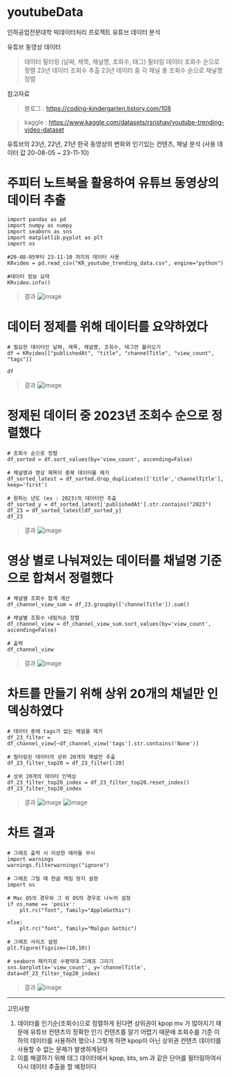 # youtubeData

인하공업전문대학 빅데이터처리 프로젝트
유튜브 데이터 분석

유튜브 동영상 데이터
>데이터 필터링 (날짜, 제목, 채널명, 조회수, 태그)
>필터링 데이터 조회수 순으로 정렬
>23년 데이터 조회수 추출
>23년 데이터 중 각 채널 총 조회수 순으로 채널명 정렬

참고자료 
> 블로그 : https://coding-kindergarten.tistory.com/108

> kaggle : https://www.kaggle.com/datasets/rsrishav/youtube-trending-video-dataset

유튜브의 23년, 22년, 21년 한국 동영상의 변화와 인기있는 컨텐츠, 채널 분석
(사용 데이터 값 20-08-05 ~ 23-11-10)

# 주피터 노트북을 활용하여 유튜브 동영상의 데이터 추출
```
import pandas as pd
import numpy as numpy
import seaborn as sns
import matplotlib.pyplot as plt
import os

#20-08-05부터 23-11-10 까지의 데이터 사용
KRvideo = pd.read_csv("KR_youtube_trending_data.csv", engine="python")

#데이터 정보 요약
KRvideo.info()
```
> 결과
> ![image](https://github.com/dlrkd/youtubeData/assets/35716755/bde440b3-9c3d-4994-9f52-4cb1bf0552fa)


# 데이터 정제를 위해 데이터를 요약하였다
```
# 필요한 데이터인 날짜, 제목, 채널명, 조회수, 테그만 불러오기
df = KRvideo[["publishedAt", "title", "channelTitle", "view_count", "tags"]]

df
```
> 결과
> ![image](https://github.com/dlrkd/youtubeData/assets/35716755/e2551392-8e8c-4088-a690-12ff14de5205)



# 정제된 데이터 중 2023년 조회수 순으로 정렬했다
```
# 조회수 순으로 정렬
df_sorted = df.sort_values(by='view_count', ascending=False)

# 체널명과 영상 제목이 중복 데이터를 제거
df_sorted_latest = df_sorted.drop_duplicates(['title','channelTitle'], keep='first')

# 원하는 년도 (ex : 2023)의 데이터만 추출
df_sorted_y = df_sorted_latest['publishedAt'].str.contains("2023")
df_23 = df_sorted_latest[df_sorted_y]
df_23
```
> 결과
> ![image](https://github.com/dlrkd/youtubeData/assets/35716755/0f4c5480-e3e3-4481-9ac4-9539df45fb05)


# 영상 별로 나눠져있는 데이터를 채널명 기준으로 합쳐서 정렬했다
```
# 채널별 조회수 합계 계산
df_channel_view_sum = df_23.groupby(['channelTitle']).sum()

# 채널별 조회수 내림차순 정렬
df_channel_view = df_channel_view_sum.sort_values(by='view_count', ascending=False)

# 출력
df_channel_view
```
> 결과
> ![image](https://github.com/dlrkd/youtubeData/assets/35716755/cf4dc6f8-87b1-4a83-8988-41a6649f1003)


# 차트를 만들기 위해 상위 20개의 채널만 인덱싱하였다
```
# 데이터 중에 tags가 없는 체널을 제거
df_23_filter = df_channel_view[~df_channel_view['tags'].str.contains('None')]

# 필터링된 데이터의 상위 20개의 채널만 추출
df_23_filter_top20 = df_23_filter[:20]

# 상위 20개의 데이터 인덱싱
df_23_filter_top20_index = df_23_filter_top20.reset_index()
df_23_filter_top20_index
```
> 결과
> ![image](https://github.com/dlrkd/youtubeData/assets/35716755/60a91a95-d47f-47bf-8056-bb8c8773e43f)
> ![image](https://github.com/dlrkd/youtubeData/assets/35716755/e09f4372-8569-4448-9cd5-e2f5020b93ae)




# 차트 결과
```
# 그래프 출력 시 이상한 에러들 무시
import warnings
warnings.filterwarnings("ignore")

# 그래프 그릴 때 한글 깨짐 방지 설정
import os

# Mac OS의 경우와 그 외 OS의 경우로 나누어 설정
if os.name == 'posix':
    plt.rc("font", family="AppleGothic")

else:
    plt.rc("font", family="Malgun Gothic")

# 그래프 사이즈 설정
plt.figure(figsize=(10,10))

# seaborn 패키지로 수평막대 그래프 그리기
sns.barplot(x='view_count', y='channelTitle', data=df_23_filter_top20_index)
```
> 결과
> ![image](https://github.com/dlrkd/youtubeData/assets/35716755/c5982ec6-9b0f-4e6a-8410-2fd7d3200280)


---
고민사항
1. 데이터를 인기순(조회수)으로 정렬하게 된다면 상위권이 kpop mv 가 많아지기 때문에 유튜브 컨텐츠의 정확한 인기 컨텐츠를 알기 어렵기 때문에 조회수를 기준 이하의 데이터를 사용하려 했으나 그렇게 하면 kpop이 아닌 상위권 컨텐츠 데이터를 사용할 수 없는 문제가 발생하게된다
2. 이를 해결하기 위해 태그 데이터에서 kpop, bts, sm 과 같은 단어를 필터링하여서 다시 데이터 추출을 할 예정이다

